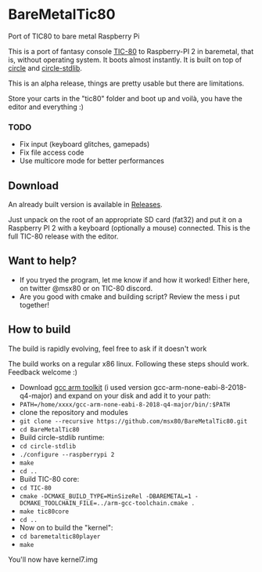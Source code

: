 # BareMetalTic80
Port of TIC80 to bare metal Raspberry Pi

This is a port of fantasy console [TIC-80](https://github.com/nesbox/TIC-80) to Raspberry-PI 2 in baremetal, that is, without operating system. It boots almost instantly. It is built on top of [circle](https://github.com/rsta2/circle) and [circle-stdlib](https://github.com/smuehlst/circle-stdlib).

This is an alpha release, things are pretty usable but there are limitations.

Store your carts in the "tic80" folder and boot up and voilà, you have the editor and everything :)

### TODO

* Fix input (keyboard glitches, gamepads)
* Fix file access code
* Use multicore mode for better performances

## Download

An already built version is available in [Releases](https://github.com/msx80/BareMetalTic80/releases).

Just unpack on the root of an appropriate SD card (fat32) and put it on a Raspberry PI 2 with a keyboard (optionally a mouse) connected.
This is the full TIC-80 release with the editor.

## Want to help?

* If you tryed the program, let me know if and how it worked! Either here, on twitter @msx80 or on TIC-80 discord.
* Are you good with cmake and building script? Review the mess i put together!

## How to build

The build is rapidly evolving, feel free to ask if it doesn't work

The build works on a regular x86 linux. Following these steps should work. Feedback welcome :)

* Download [gcc arm toolkit](https://developer.arm.com/open-source/gnu-toolchain/gnu-rm/downloads) (i used version gcc-arm-none-eabi-8-2018-q4-major) and expand on your disk and add it to your path:
* `PATH=/home/xxxx/gcc-arm-none-eabi-8-2018-q4-major/bin/:$PATH`
* clone the repository and modules
* `git clone --recursive https://github.com/msx80/BareMetalTic80.git`
* `cd BareMetalTic80`
* Build circle-stdlib runtime:
* `cd circle-stdlib`
* `./configure --raspberrypi 2`
* `make`
* `cd ..`
* Build TIC-80 core:
* `cd TIC-80`
* `cmake -DCMAKE_BUILD_TYPE=MinSizeRel -DBAREMETAL=1 -DCMAKE_TOOLCHAIN_FILE=../arm-gcc-toolchain.cmake .`
* `make tic80core`
* `cd ..`
* Now on to build the "kernel":
* `cd baremetaltic80player`
* `make`

You'll now have kernel7.img
